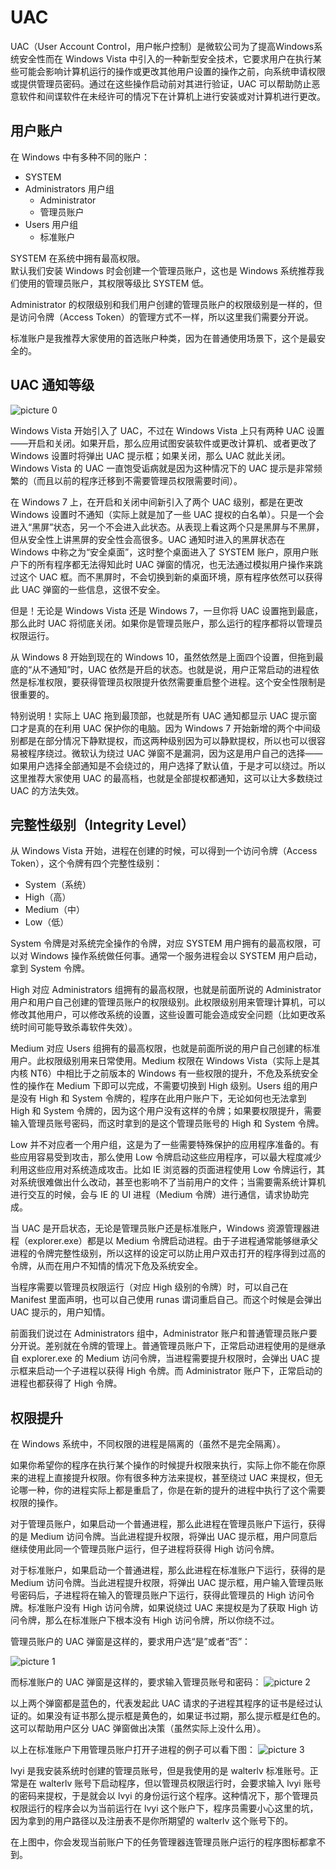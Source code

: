 # UAC
UAC（User Account Control，用户帐户控制）是微软公司为了提高Windows系统安全性而在 Windows Vista 中引入的一种新型安全技术，它要求用户在执行某些可能会影响计算机运行的操作或更改其他用户设置的操作之前，向系统申请权限或提供管理员‌密码。通过在这些操作启动前对其进行验证，UAC 可以帮助防止恶意软件和间谍软件在未经许可的情况下在计算机上进行安装或对计算机进行更改。

## 用户账户
在 Windows 中有多种不同的账户：
* SYSTEM
* Administrators 用户组
    * Administrator
    * 管理员账户
* Users 用户组
    * 标准账户

SYSTEM 在系统中拥有最高权限。  
默认我们安装 Windows 时会创建一个管理员账户，这也是 Windows 系统推荐我们使用的管理员账户，其权限等级比 SYSTEM 低。

Administrator 的权限级别和我们用户创建的管理员账户的权限级别是一样的，但是访问令牌（Access Token）的管理方式不一样，所以这里我们需要分开说。

标准账户是我推荐大家使用的首选账户种类，因为在普通使用场景下，这个是最安全的。

## UAC 通知等级
![picture 0](../../images/e6aacf25086fffc6ba1473469ef50e91679f36b1120c8872fdd4f9af2e56f1ee.png)  

Windows Vista 开始引入了 UAC，不过在 Windows Vista 上只有两种 UAC 设置——开启和关闭。如果开启，那么应用试图安装软件或更改计算机、或者更改了 Windows 设置时将弹出 UAC 提示框；如果关闭，那么 UAC 就此关闭。Windows Vista 的 UAC 一直饱受诟病就是因为这种情况下的 UAC 提示是非常频繁的（而且以前的程序迁移到不需要管理员权限需要时间）。

在 Windows 7 上，在开启和关闭中间新引入了两个 UAC 级别，都是在更改 Windows 设置时不通知（实际上就是加了一些 UAC 提权的白名单）。只是一个会进入“黑屏”状态，另一个不会进入此状态。从表现上看这两个只是黑屏与不黑屏，但从安全性上讲黑屏的安全性会高很多。UAC 通知时进入的黑屏状态在 Windows 中称之为“安全桌面”，这时整个桌面进入了 SYSTEM 账户，原用户账户下的所有程序都无法得知此时 UAC 弹窗的情况，也无法通过模拟用户操作来跳过这个 UAC 框。而不黑屏时，不会切换到新的桌面环境，原有程序依然可以获得此 UAC 弹窗的一些信息，这很不安全。

但是！无论是 Windows Vista 还是 Windows 7，一旦你将 UAC 设置拖到最底，那么此时 UAC 将彻底关闭。如果你是管理员账户，那么运行的程序都将以管理员权限运行。

从 Windows 8 开始到现在的 Windows 10，虽然依然是上面四个设置，但拖到最底的“从不通知”时，UAC 依然是开启的状态。也就是说，用户正常启动的进程依然是标准权限，要获得管理员权限提升依然需要重启整个进程。这个安全性限制是很重要的。

特别说明！实际上 UAC 拖到最顶部，也就是所有 UAC 通知都显示 UAC 提示窗口才是真的在利用 UAC 保护你的电脑。因为 Windows 7 开始新增的两个中间级别都是在部分情况下静默提权，而这两种级别因为可以静默提权，所以也可以很容易被程序绕过。微软认为绕过 UAC 弹窗不是漏洞，因为这是用户自己的选择——如果用户选择全部通知是不会绕过的，用户选择了默认值，于是才可以绕过。所以这里推荐大家使用 UAC 的最高档，也就是全部提权都通知，这可以让大多数绕过 UAC 的方法失效。

## 完整性级别（Integrity Level）
从 Windows Vista 开始，进程在创建的时候，可以得到一个访问令牌（Access Token），这个令牌有四个完整性级别：
* System（系统）
* High（高）
* Medium（中）
* Low（低）

System 令牌是对系统完全操作的令牌，对应 SYSTEM 用户拥有的最高权限，可以对 Windows 操作系统做任何事。通常一个服务进程会以 SYSTEM 用户启动，拿到 System 令牌。

High 对应 Administrators 组拥有的最高权限，也就是前面所说的 Administrator 用户和用户自己创建的管理员账户的权限级别。此权限级别用来管理计算机，可以修改其他用户，可以修改系统的设置，这些设置可能会造成安全问题（比如更改系统时间可能导致杀毒软件失效）。

Medium 对应 Users 组拥有的最高权限，也就是前面所说的用户自己创建的标准用户。此权限级别用来日常使用。Medium 权限在 Windows Vista（实际上是其内核 NT6）中相比于之前版本的 Windows 有一些权限的提升，不危及系统安全性的操作在 Medium 下即可以完成，不需要切换到 High 级别。Users 组的用户是没有 High 和 System 令牌的，程序在此用户账户下，无论如何也无法拿到 High 和 System 令牌的，因为这个用户没有这样的令牌；如果要权限提升，需要输入管理员账号密码，而这时拿到的是这个管理员账号的 High 和 System 令牌。

Low 并不对应者一个用户组，这是为了一些需要特殊保护的应用程序准备的。有些应用容易受到攻击，那么使用 Low 令牌启动这些应用程序，可以最大程度减少利用这些应用对系统造成攻击。比如 IE 浏览器的页面进程使用 Low 令牌运行，其对系统很难做出什么改动，甚至也影响不了当前用户的文件；当需要需系统计算机进行交互的时候，会与 IE 的 UI 进程（Medium 令牌）进行通信，请求协助完成。

当 UAC 是开启状态，无论是管理员账户还是标准账户，Windows 资源管理器进程（explorer.exe）都是以 Medium 令牌启动进程。由于子进程通常能够继承父进程的令牌完整性级别，所以这样的设定可以防止用户双击打开的程序得到过高的令牌，从而在用户不知情的情况下危及系统安全。

当程序需要以管理员权限运行（对应 High 级别的令牌）时，可以自己在 Manifest 里面声明，也可以自己使用 runas 谓词重启自己。而这个时候是会弹出 UAC 提示的，用户知情。

前面我们说过在 Administrators 组中，Administrator 账户和普通管理员账户要分开说。差别就在令牌的管理上。普通管理员账户下，正常启动进程使用的是继承自 explorer.exe 的 Medium 访问令牌，当进程需要提升权限时，会弹出 UAC 提示框来启动一个子进程以获得 High 令牌。而 Administrator 账户下，正常启动的进程也都获得了 High 令牌。

## 权限提升
在 Windows 系统中，不同权限的进程是隔离的（虽然不是完全隔离）。

如果你希望你的程序在执行某个操作的时候提升权限来执行，实际上你不能在你原来的进程上直接提升权限。你有很多种方法来提权，甚至绕过 UAC 来提权，但无论哪一种，你的进程实际上都是重启了，你是在新的提升的进程中执行了这个需要权限的操作。

对于管理员账户，如果启动一个普通进程，那么此进程在管理员账户下运行，获得的是 Medium 访问令牌。当此进程提升权限，将弹出 UAC 提示框，用户同意后继续使用此同一个管理员账户运行，但子进程将获得 High 访问令牌。

对于标准账户，如果启动一个普通进程，那么此进程在标准账户下运行，获得的是 Medium 访问令牌。当此进程提升权限，将弹出 UAC 提示框，用户输入管理员账号密码后，子进程将在输入的管理员账户下运行，获得此管理员的 High 访问令牌。标准账户没有 High 访问令牌，如果说绕过 UAC 来提权是为了获取 High 访问令牌，那么在标准账户下根本没有 High 访问令牌，所以你绕不过。

管理员账户的 UAC 弹窗是这样的，要求用户选“是”或者“否”：

![picture 1](../../images/55968e12694a1e602bc73dcfa272c1ed575345f20d806bb79a366b967dae46a1.png)  

而标准账户的 UAC 弹窗是这样的，要求输入管理员账号和密码：
![picture 2](../../images/9060ee59a1ea6c2d06d4df07e41af3bf0704475d185c53b9603dddee917037ab.png)  

以上两个弹窗都是蓝色的，代表发起此 UAC 请求的子进程其程序的证书是经过认证的。如果没有证书那么提示框是黄色的，如果证书过期，那么提示框是红色的。这可以帮助用户区分 UAC 弹窗做出决策（虽然实际上没什么用）。

以上在标准账户下用管理员账户打开子进程的例子可以看下图：
![picture 3](../../images/f637cb7e9284d99dffc1514626a2815eb483e9a0c98be8e5e56a5c363856e032.png)  

lvyi 是我安装系统时创建的管理员账号，但是我使用的是 walterlv 标准账号。正常是在 walterlv 账号下启动程序，但以管理员权限运行时，会要求输入 lvyi 账号的密码来提权，于是就会以 lvyi 的身份运行这个程序。这种情况下，那个管理员权限运行的程序会以为当前运行在 lvyi 这个账户下，程序员需要小心这里的坑，因为拿到的用户路径以及注册表不是你所期望的 walterlv 这个账号下的。

在上图中，你会发现当前账户下的任务管理器连管理员账户运行的程序图标都拿不到。


